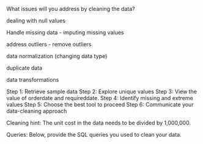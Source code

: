 What issues will you address by cleaning the data?

dealing with null values

Handle missing data - imputing missing values

address outliers - remove outliers

data normalization (changing data type)

duplicate data

data transformations




Step 1: Retrieve sample data
Step 2: Explore unique values
Step 3: View the value of orderdate and requireddate.
Step 4: Identify missing and extreme values
Step 5: Choose the best tool to proceed
Step 6: Communicate your data-cleaning approach


Cleaning hint: The unit cost in the data needs to be divided by 1,000,000.

Queries:
Below, provide the SQL queries you used to clean your data.
